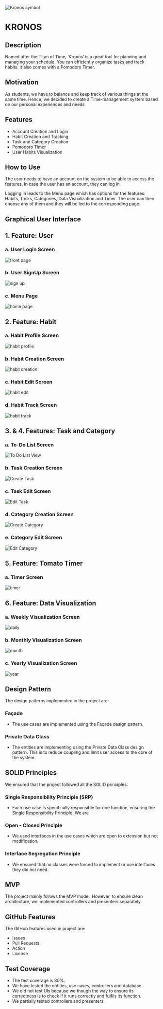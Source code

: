 ![Kronos symbol](https://github.com/CSC207-2022F-UofT/course-project-kronos/blob/f6298bc3154f68ab34dcfc386d1396e628936400/images/Kronos%20symbol.png)

# KRONOS

## Description

Named after the Titan of Time, ‘Kronos’ is a great tool for planning and managing your schedule. You can efficiently organize tasks and track habits. It also comes with a Pomodoro Timer. 

## Motivation

As students, we have to balance and keep track of various things at the same time. Hence, we decided to create a Time-management system based on our personal experiences and needs.

## Features

* Account Creation and Login 
* Habit Creation and Tracking
* Task and Category Creation
* Pomodoro Timer
* User Habits Visualization

## How to Use

The user needs to have an account on the system to be able to access the features. In case the user has an account, they can log in. 

Logging in leads to the Menu page which has options for the features: Habits, Tasks, Categories, Data Visualization and Timer. The user can then choose any of them and they will be led to the corresponding page. 

## Graphical User Interface

## 1. Feature: User

### a. User Login Screen

![front page](https://github.com/CSC207-2022F-UofT/course-project-kronos/blob/f6298bc3154f68ab34dcfc386d1396e628936400/images/front%20page.png)

### b. User SignUp Screen

![sign up](https://github.com/CSC207-2022F-UofT/course-project-kronos/blob/f6298bc3154f68ab34dcfc386d1396e628936400/images/sign%20up.png)

### c. Menu Page 

![home page](https://github.com/CSC207-2022F-UofT/course-project-kronos/blob/f6298bc3154f68ab34dcfc386d1396e628936400/images/home%20page.png)

## 2. Feature: Habit 

### a. Habit Profile Screen

![habit profile](https://github.com/CSC207-2022F-UofT/course-project-kronos/blob/f6298bc3154f68ab34dcfc386d1396e628936400/images/habit%20profile.png)

### b. Habit Creation Screen

![habit creation](https://github.com/CSC207-2022F-UofT/course-project-kronos/blob/f6298bc3154f68ab34dcfc386d1396e628936400/images/habit%20creation.png)

### c. Habit Edit Screen

![habit edit](https://github.com/CSC207-2022F-UofT/course-project-kronos/blob/f6298bc3154f68ab34dcfc386d1396e628936400/images/habit%20edit.png)

### d. Habit Track Screen

![habit track](https://github.com/CSC207-2022F-UofT/course-project-kronos/blob/f6298bc3154f68ab34dcfc386d1396e628936400/images/habit%20track.png)

## 3. & 4. Features: Task and Category

### a. To-Do List Screen

![To Do List View](https://github.com/CSC207-2022F-UofT/course-project-kronos/blob/ae6483423688069d61c519ea003976f8c854ddd4/images/To%20Do%20List%20View.png)

### b. Task Creation Screen

![Create Task](https://github.com/CSC207-2022F-UofT/course-project-kronos/blob/5ef5229683d19d9b79ba12673ee4f88616824c8e/images/Create%20Task.png)

### c. Task Edit Screen

![Edit Task](https://github.com/CSC207-2022F-UofT/course-project-kronos/blob/5ef5229683d19d9b79ba12673ee4f88616824c8e/images/Edit%20Task.png)

### d. Category Creation Screen

![Create Category](https://github.com/CSC207-2022F-UofT/course-project-kronos/blob/ae6483423688069d61c519ea003976f8c854ddd4/images/Create%20Category.png)

### e. Category Edit Screen

![Edit Category](https://github.com/CSC207-2022F-UofT/course-project-kronos/blob/ae6483423688069d61c519ea003976f8c854ddd4/images/Edit%20Category.png)

## 5. Feature: Tomato Timer

### a. Timer Screen

![timer](https://github.com/CSC207-2022F-UofT/course-project-kronos/blob/a13b4e3986e803484789f8d7ad0dbd99072cf8ae/images/timer.jpeg)

## 6. Feature: Data Visualization

### a. Weekly Visualization Screen

![daily](https://github.com/CSC207-2022F-UofT/course-project-kronos/blob/740abe32407bed3bce523c3c3f6c5bfae8baf3bb/images/daily.png)

### b. Monthly Visualization Screen

![month](https://github.com/CSC207-2022F-UofT/course-project-kronos/blob/740abe32407bed3bce523c3c3f6c5bfae8baf3bb/images/month.png)

### c. Yearly Visualization Screen

![year](https://github.com/CSC207-2022F-UofT/course-project-kronos/blob/740abe32407bed3bce523c3c3f6c5bfae8baf3bb/images/year.png)

## Design Pattern

The design patterns implemented in the project are:

### Façade 
- The use cases are implemented using the Façade design pattern. 

### Private Data Class
- The entities are implementing using the Private Data Class design pattern. This is to reduce coupling and limit user access to the core of the system.

## SOLID Principles

We ensured that the project followed all the SOLID principles. 

### Single Responsibility Principle (SRP) 
 - Each use case is specifically responsible for one function, ensuring the Single Responsibility Principle. We are 

### Open - Closed Principle 
  - We used interfaces in the use cases which are open to extension but not modification. 

### Interface Segregation Principle
 - We ensured that no classes were forced to implement or use interfaces they did not need.

## MVP 

The project mainly follows the MVP model. However, to ensure clean architecture, we implemented controllers and presenters separately. 

## GitHub Features

The GitHub features used in project are:

- Issues
- Pull Requests
- Action
- License

## Test Coverage

- The test coverage is 80%. 
- We have tested the entities, use cases, controllers and database.
- We did not test UIs because we though the way to ensure its correctness is to check if it runs correctly and fulfils its function.
- We partially tested controllers and presenters.





